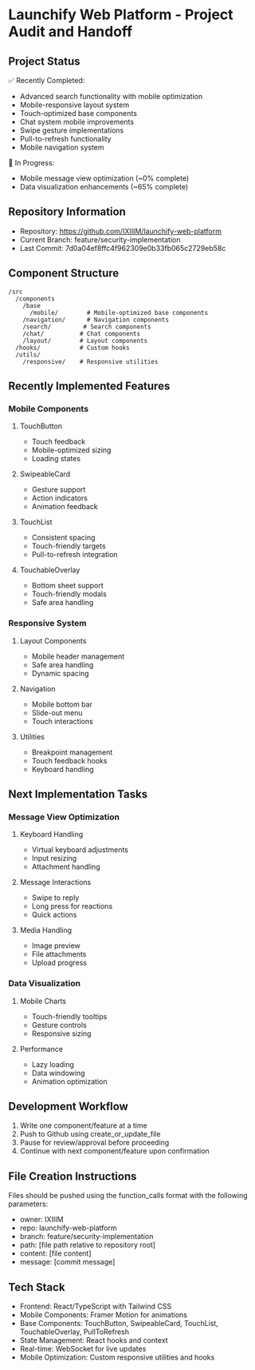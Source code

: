 # Launchify Web Platform - Project Audit and Handoff

## Project Status
✅ Recently Completed:
- Advanced search functionality with mobile optimization
- Mobile-responsive layout system
- Touch-optimized base components
- Chat system mobile improvements
- Swipe gesture implementations
- Pull-to-refresh functionality
- Mobile navigation system

🔄 In Progress:
- Mobile message view optimization (~0% complete)
- Data visualization enhancements (~65% complete)

## Repository Information
- Repository: https://github.com/IXIIIM/launchify-web-platform
- Current Branch: feature/security-implementation
- Last Commit: 7d0a04ef8ffc4f962309e0b33fb065c2729eb58c

## Component Structure
```
/src
  /components
    /base
      /mobile/        # Mobile-optimized base components
    /navigation/      # Navigation components
    /search/         # Search components
    /chat/          # Chat components
    /layout/        # Layout components
  /hooks/           # Custom hooks
  /utils/
    /responsive/    # Responsive utilities
```

## Recently Implemented Features

### Mobile Components
1. TouchButton
   - Touch feedback
   - Mobile-optimized sizing
   - Loading states

2. SwipeableCard
   - Gesture support
   - Action indicators
   - Animation feedback

3. TouchList
   - Consistent spacing
   - Touch-friendly targets
   - Pull-to-refresh integration

4. TouchableOverlay
   - Bottom sheet support
   - Touch-friendly modals
   - Safe area handling

### Responsive System
1. Layout Components
   - Mobile header management
   - Safe area handling
   - Dynamic spacing

2. Navigation
   - Mobile bottom bar
   - Slide-out menu
   - Touch interactions

3. Utilities
   - Breakpoint management
   - Touch feedback hooks
   - Keyboard handling

## Next Implementation Tasks

### Message View Optimization
1. Keyboard Handling
   - Virtual keyboard adjustments
   - Input resizing
   - Attachment handling

2. Message Interactions
   - Swipe to reply
   - Long press for reactions
   - Quick actions

3. Media Handling
   - Image preview
   - File attachments
   - Upload progress

### Data Visualization
1. Mobile Charts
   - Touch-friendly tooltips
   - Gesture controls
   - Responsive sizing

2. Performance
   - Lazy loading
   - Data windowing
   - Animation optimization

## Development Workflow
1. Write one component/feature at a time
2. Push to Github using create_or_update_file
3. Pause for review/approval before proceeding
4. Continue with next component/feature upon confirmation

## File Creation Instructions
Files should be pushed using the function_calls format with the following parameters:
- owner: IXIIIM
- repo: launchify-web-platform
- branch: feature/security-implementation
- path: [file path relative to repository root]
- content: [file content]
- message: [commit message]

## Tech Stack
- Frontend: React/TypeScript with Tailwind CSS
- Mobile Components: Framer Motion for animations
- Base Components: TouchButton, SwipeableCard, TouchList, TouchableOverlay, PullToRefresh
- State Management: React hooks and context
- Real-time: WebSocket for live updates
- Mobile Optimization: Custom responsive utilities and hooks
